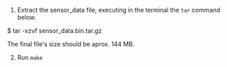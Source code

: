 1. Extract the sensor_data file, executing in the terminal the `tar` command below.

$ tar -xzvf sensor_data.bin.tar.gz

The final file's size should be aprox. 144 MB.

2. Run `make`
